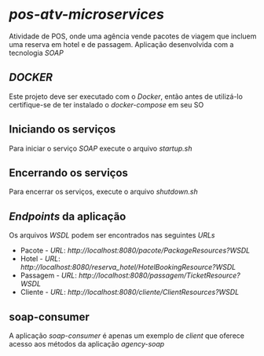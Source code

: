 # *pos-atv-microservices*
Atividade de POS, onde uma agência vende pacotes de viagem que incluem uma reserva em hotel e de passagem. Aplicação desenvolvida com a tecnologia *SOAP*

## *DOCKER*
Este projeto deve ser executado com o *Docker*, então antes de utilizá-lo certifique-se de ter instalado o *docker-compose* em seu SO

## Iniciando os serviços
Para iniciar o serviço *SOAP* execute o arquivo *startup.sh*

## Encerrando os serviços
Para encerrar os serviços, execute o arquivo *shutdown.sh*

## *Endpoints* da aplicação
Os arquivos *WSDL* podem ser encontrados nas seguintes *URLs*
  * Pacote - *URL*: *http://localhost:8080/pacote/PackageResources?WSDL*
  * Hotel - *URL*: *http://localhost:8080/reserva_hotel/HotelBookingResource?WSDL*
  * Passagem - *URL*: *http://localhost:8080/passagem/TicketResource?WSDL*
  * Cliente - *URL*: *http://localhost:8080/cliente/ClientResources?WSDL*

## soap-consumer

A aplicação *soap-consumer* é apenas um exemplo de *client* que oferece acesso aos métodos da aplicação *agency-soap*
